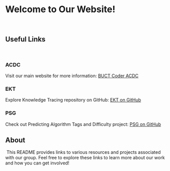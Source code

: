 # Welcome to Our Website!
﻿
## Useful Links
﻿
### ACDC
Visit our main website for more information: [BUCT Coder ACDC](https://www.buctcoder.com/ACDC/index)
﻿
### EKT
Explore Knowledge Tracing repository on GitHub: [EKT on GitHub](https://github.com/bigdata-ustc/ekt)
﻿
### PSG
Check out Predicting Algorithm Tags and Difficulty project: [PSG on GitHub](https://github.com/sronger/PSG_Predicting_Algorithm_Tags_and_Difficulty)
﻿
## About
﻿
This README provides links to various resources and projects associated with our group.  Feel free to explore these links to learn more about our work and how you can get involved!
﻿
